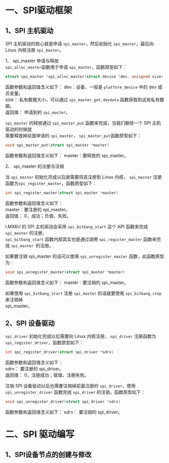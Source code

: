 # 一、SPI驱动框架
## 1、SPI 主机驱动
SPI 主机驱动的核心就是申请 `spi_master`，然后初始化 `spi_master`，最后向 Linux 内核注册 `spi_master`。  

1、 spi_master 申请与释放  
`spi_alloc_master`函数用于申请 `spi_master`，函数原型如下：  
```cpp
struct spi_master *spi_alloc_master(struct device *dev, unsigned size)
```
函数参数和返回值含义如下：
dev：设备，一般是 `platform_device` 中的 dev 成员变量。  
size： 私有数据大小，可以通过 `spi_master_get_devdata` 函数获取到这些私有数据。  
返回值： 申请到的 `spi_master`。  

`spi_master` 的释放通过 `spi_master_put` 函数来完成，当我们删除一个 SPI 主机驱动的时候就  
需要释放掉前面申请的 `spi_master`， `spi_master_put`函数原型如下：  
```cpp
void spi_master_put(struct spi_master *master)  
```
函数参数和返回值含义如下：  master：要释放的 spi_master。  

2、 spi_master 的注册与注销

当 `spi_master` 初始化完成以后就需要将其注册到 Linux 内核， `spi_master` 注册函数为`spi_register_master`，函数原型如下：  
```cpp
int spi_register_master(struct spi_master *master)  
```
函数参数和返回值含义如下：  
master：要注册的 spi_master。  
返回值： 0，成功；负值，失败。  

I.MX6U 的 SPI 主机驱动会采用 `spi_bitbang_start` 这个 API 函数来完成 `spi_master` 的注册，  
`spi_bitbang_start` 函数内部其实也是通过调用 `spi_register_master` 函数来完成 `spi_master `的注册。  

如果要注销 spi_master 的话可以使用 `spi_unregister_master` 函数，此函数原型为：  
```cpp
void spi_unregister_master(struct spi_master *master)  
```
函数参数和返回值含义如下：  master：要注销的 spi_master。  

如果使用 `spi_bitbang_start` 注册 `spi_master` 的话就要使用 `spi_bitbang_stop` 来注销掉  
spi_master。

## 2、SPI 设备驱动
`spi_driver` 初始化完成以后需要向 Linux 内核注册， `spi_driver` 注册函数为 `spi_register_driver`，函数原型如下： 
``` cpp
int spi_register_driver(struct spi_driver *sdrv)  
```
函数参数和返回值含义如下：  
sdrv： 要注册的 spi_driver。  
返回值： 0，注册成功；赋值，注册失败。  

注销 SPI 设备驱动以后也需要注销掉前面注册的 `spi_driver`，使用 `spi_unregister_driver` 函数完成 `spi_driver` 的注销，函数原型如下：  
```cpp
void spi_unregister_driver(struct spi_driver *sdrv)  
```
函数参数和返回值含义如下：  sdrv： 要注销的 spi_driver。




# 二、SPI 驱动编写
## 1、SPI设备节点的创建与修改






<!--stackedit_data:
eyJoaXN0b3J5IjpbLTIwNjM2ODk3MDAsMTA0NDE3MTg1NCwtMj
A3NDM3OTQ3LC0xNzA5NzIyMDEzLC0yMDA3NTY3OTI5XX0=
-->